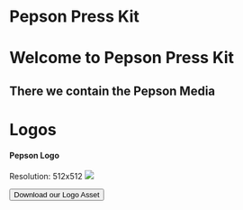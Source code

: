 # Pepson Press Kit

# Welcome to Pepson Press Kit
## There we contain the Pepson Media


# Logos

#### Pepson Logo
Resolution: 512x512
<img src="https://pepson-systems.github.io/media/Logo.png">
<form method="get" action="https://pepson-systems.github.io/media/Logo.png "><button type="submit">Download our Logo Asset</button></form>

